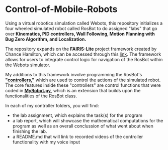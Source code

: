 # Control-of-Mobile-Robots

Using a virtual robotics simulation called Webots, this repository initializes a four wheeled simulated robot called RosBot to do assigned "labs" that go over **Kinematics, PID controllers, Wall Following, Motion Planning with Bug Zero Algorithm, and Localization.** 

The repository expands on the **FAIRIS-Lite** project framework created by Chance Hamilton, which can be accessed through this [link](https://github.com/biorobaw/FAIRIS-Lite). The framework allows for users to integrate control logic for navigation of the RosBot within the Webots simulator. 

My additions to this framework involve programming the RosBot's **["controllers,"](WebotsSim/controllers)** which are used to control the actions of the simulated robot. The core features inside these "controllers" are control functions that were coded in **[MyRobot.py](WebotsSim/libraries/MyRobot.py)**, which is an extension that builds upon the functionalities of the RosBot class. 

In each of my controller folders, you will find:
* the lab assignment, which explains the task(s) for the program 
* a lab report, which will showcase the mathematical computations for the program as well as an overall conclussion of what went about when finishing the lab.
* a README.md that will link to recorded videos of the controller functionality with my voice input

